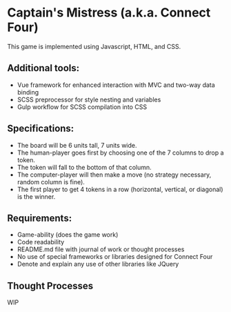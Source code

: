 # Captain's Mistress (a.k.a. Connect Four)

This game is implemented using Javascript, HTML, and CSS.

## Additional tools:

* Vue framework for enhanced interaction with MVC and two-way data binding
* SCSS preprocessor for style nesting and variables
* Gulp workflow for SCSS compilation into CSS

## Specifications:

* The board will be 6 units tall, 7 units wide. 
* The human-player goes first by choosing one of the 7 columns to drop a token.  
* The token will fall to the bottom of that column.  
* The computer-player will then make a move (no strategy necessary, random column is fine). 
* The first player to get 4 tokens in a row (horizontal, vertical, or diagonal) is the winner.
  
## Requirements:
 
* Game-ability (does the game work)
* Code readability
* README.md file with journal of work or thought processes
* No use of special frameworks or libraries designed for Connect Four
* Denote and explain any use of other libraries like JQuery

## Thought Processes

WIP
